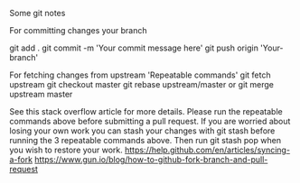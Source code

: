 Some git notes 

For committing changes your branch 

git add .
git commit -m 'Your commit message here'
git push origin 'Your-branch'  

For fetching changes from upstream 
'Repeatable commands'
git fetch upstream
git checkout master
git rebase upstream/master or git merge upstream master


See this stack overflow article for more details.
Please run the repeatable commands above before submitting a pull request.
If you are worried about losing your own work you can stash your changes with git stash before running the 3 repeatable commands above.
Then run git stash pop when you wish to restore your work.
https://help.github.com/en/articles/syncing-a-fork
https://www.gun.io/blog/how-to-github-fork-branch-and-pull-request
